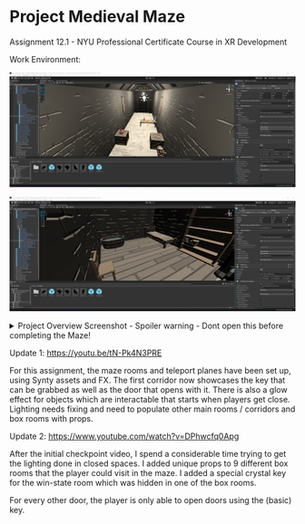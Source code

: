 # Project Medieval Maze
 Assignment 12.1 - NYU Professional Certificate Course in XR Development

Work Environment:

![Screenshot 2](https://github.com/Esfekia/Project-Medieval-Maze/blob/main/Snip2.png)

![Screenshot 3](https://github.com/Esfekia/Project-Medieval-Maze/blob/main/Snip3.png)

<details>
  <summary>Project Overview Screenshot - Spoiler warning - Dont open this before completing the Maze!</summary>
  
  ![Screenshot 1](https://github.com/Esfekia/Project-Medieval-Maze/blob/main/Snip1.png)
   
</details>

Update 1:
https://youtu.be/tN-Pk4N3PRE

For this assignment, the maze rooms and teleport planes have been set up, using Synty assets and FX. The first corridor now showcases the key that can be grabbed as well as the door that opens with it. There is also a glow effect for objects which are interactable that starts when players get close. Lighting needs fixing and need to populate other main rooms / corridors and box rooms with props. 

Update 2:
https://www.youtube.com/watch?v=DPhwcfq0Apg

After the initial checkpoint video, I spend a considerable time trying to get the lighting done in closed spaces. I added unique props to 9 different box rooms that the player could visit in the maze. I added a special crystal key for the win-state room which was hidden in one of the box rooms. 

For every other door, the player is only able to open doors using the (basic) key.
